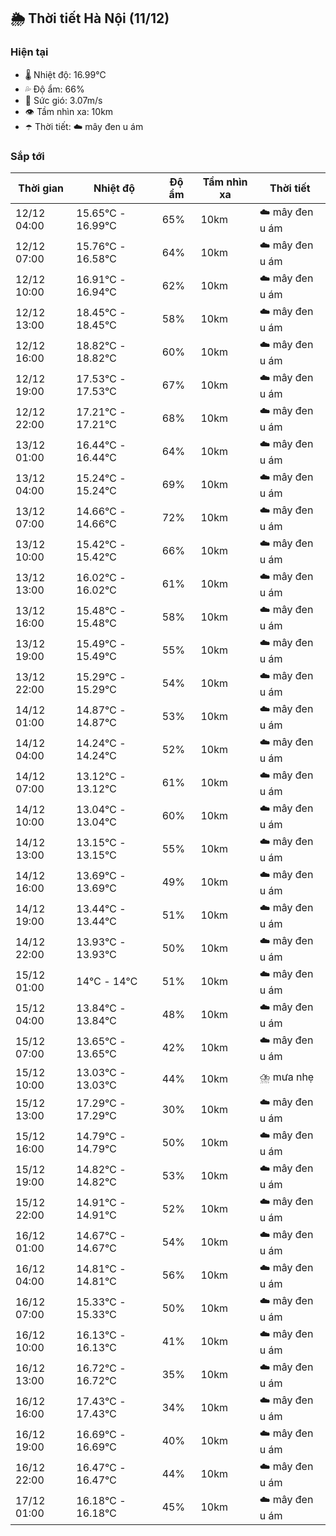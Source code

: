 ## 🌦️ Thời tiết Hà Nội (11/12)

### Hiện tại

- 🌡️ Nhiệt độ: 16.99℃
- 💦 Độ ẩm: 66%
- 💨 Sức gió: 3.07m/s
- 👁️ Tầm nhìn xa: 10km
- ☂️ Thời tiết: ☁️ mây đen u ám

### Sắp tới

| Thời gian | Nhiệt độ | Độ ẩm | Tầm nhìn xa | Thời tiết |
| --- | --- | --- | --- | --- |
| 12/12 04:00 | 15.65℃ - 16.99℃ | 65% | 10km | ☁️ mây đen u ám |
| 12/12 07:00 | 15.76℃ - 16.58℃ | 64% | 10km | ☁️ mây đen u ám |
| 12/12 10:00 | 16.91℃ - 16.94℃ | 62% | 10km | ☁️ mây đen u ám |
| 12/12 13:00 | 18.45℃ - 18.45℃ | 58% | 10km | ☁️ mây đen u ám |
| 12/12 16:00 | 18.82℃ - 18.82℃ | 60% | 10km | ☁️ mây đen u ám |
| 12/12 19:00 | 17.53℃ - 17.53℃ | 67% | 10km | ☁️ mây đen u ám |
| 12/12 22:00 | 17.21℃ - 17.21℃ | 68% | 10km | ☁️ mây đen u ám |
| 13/12 01:00 | 16.44℃ - 16.44℃ | 64% | 10km | ☁️ mây đen u ám |
| 13/12 04:00 | 15.24℃ - 15.24℃ | 69% | 10km | ☁️ mây đen u ám |
| 13/12 07:00 | 14.66℃ - 14.66℃ | 72% | 10km | ☁️ mây đen u ám |
| 13/12 10:00 | 15.42℃ - 15.42℃ | 66% | 10km | ☁️ mây đen u ám |
| 13/12 13:00 | 16.02℃ - 16.02℃ | 61% | 10km | ☁️ mây đen u ám |
| 13/12 16:00 | 15.48℃ - 15.48℃ | 58% | 10km | ☁️ mây đen u ám |
| 13/12 19:00 | 15.49℃ - 15.49℃ | 55% | 10km | ☁️ mây đen u ám |
| 13/12 22:00 | 15.29℃ - 15.29℃ | 54% | 10km | ☁️ mây đen u ám |
| 14/12 01:00 | 14.87℃ - 14.87℃ | 53% | 10km | ☁️ mây đen u ám |
| 14/12 04:00 | 14.24℃ - 14.24℃ | 52% | 10km | ☁️ mây đen u ám |
| 14/12 07:00 | 13.12℃ - 13.12℃ | 61% | 10km | ☁️ mây đen u ám |
| 14/12 10:00 | 13.04℃ - 13.04℃ | 60% | 10km | ☁️ mây đen u ám |
| 14/12 13:00 | 13.15℃ - 13.15℃ | 55% | 10km | ☁️ mây đen u ám |
| 14/12 16:00 | 13.69℃ - 13.69℃ | 49% | 10km | ☁️ mây đen u ám |
| 14/12 19:00 | 13.44℃ - 13.44℃ | 51% | 10km | ☁️ mây đen u ám |
| 14/12 22:00 | 13.93℃ - 13.93℃ | 50% | 10km | ☁️ mây đen u ám |
| 15/12 01:00 | 14℃ - 14℃ | 51% | 10km | ☁️ mây đen u ám |
| 15/12 04:00 | 13.84℃ - 13.84℃ | 48% | 10km | ☁️ mây đen u ám |
| 15/12 07:00 | 13.65℃ - 13.65℃ | 42% | 10km | ☁️ mây đen u ám |
| 15/12 10:00 | 13.03℃ - 13.03℃ | 44% | 10km | ⛈️ mưa nhẹ |
| 15/12 13:00 | 17.29℃ - 17.29℃ | 30% | 10km | ☁️ mây đen u ám |
| 15/12 16:00 | 14.79℃ - 14.79℃ | 50% | 10km | ☁️ mây đen u ám |
| 15/12 19:00 | 14.82℃ - 14.82℃ | 53% | 10km | ☁️ mây đen u ám |
| 15/12 22:00 | 14.91℃ - 14.91℃ | 52% | 10km | ☁️ mây đen u ám |
| 16/12 01:00 | 14.67℃ - 14.67℃ | 54% | 10km | ☁️ mây đen u ám |
| 16/12 04:00 | 14.81℃ - 14.81℃ | 56% | 10km | ☁️ mây đen u ám |
| 16/12 07:00 | 15.33℃ - 15.33℃ | 50% | 10km | ☁️ mây đen u ám |
| 16/12 10:00 | 16.13℃ - 16.13℃ | 41% | 10km | ☁️ mây đen u ám |
| 16/12 13:00 | 16.72℃ - 16.72℃ | 35% | 10km | ☁️ mây đen u ám |
| 16/12 16:00 | 17.43℃ - 17.43℃ | 34% | 10km | ☁️ mây đen u ám |
| 16/12 19:00 | 16.69℃ - 16.69℃ | 40% | 10km | ☁️ mây đen u ám |
| 16/12 22:00 | 16.47℃ - 16.47℃ | 44% | 10km | ☁️ mây đen u ám |
| 17/12 01:00 | 16.18℃ - 16.18℃ | 45% | 10km | ☁️ mây đen u ám |
